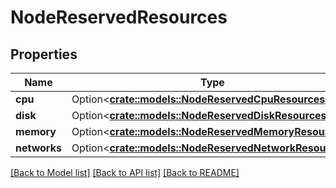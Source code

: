 # NodeReservedResources

## Properties

Name | Type | Description | Notes
------------ | ------------- | ------------- | -------------
**cpu** | Option<[**crate::models::NodeReservedCpuResources**](NodeReservedCpuResources.md)> |  | [optional]
**disk** | Option<[**crate::models::NodeReservedDiskResources**](NodeReservedDiskResources.md)> |  | [optional]
**memory** | Option<[**crate::models::NodeReservedMemoryResources**](NodeReservedMemoryResources.md)> |  | [optional]
**networks** | Option<[**crate::models::NodeReservedNetworkResources**](NodeReservedNetworkResources.md)> |  | [optional]

[[Back to Model list]](../README.md#documentation-for-models) [[Back to API list]](../README.md#documentation-for-api-endpoints) [[Back to README]](../README.md)


